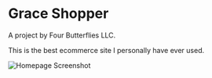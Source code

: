 # Grace Shopper

A project by Four Butterflies LLC.

This is the best ecommerce site I personally have ever used.

![Homepage Screenshot](https://i.imgur.com/X5HOv7e.png)
